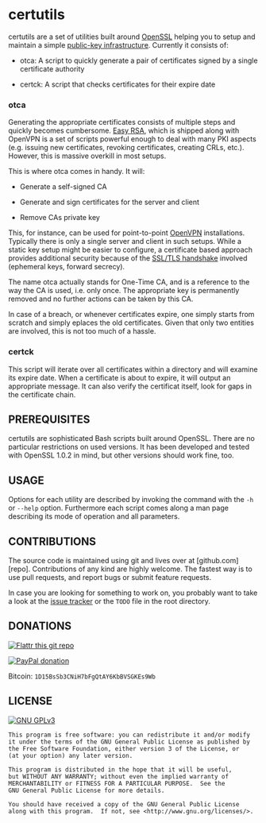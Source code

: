 # certutils

certutils are a set of utilities built around [OpenSSL][openssl] helping you to
setup and maintain a simple [public-key infrastructure][x509]. Currently it
consists of:

 - otca: A script to quickly generate a pair of certificates signed by a single
   certificate authority

 - certck: A script that checks certificates for their expire date

### otca

Generating the appropriate certificates consists of multiple steps and quickly
becomes cumbersome. [Easy RSA][easy-rsa], which is shipped along with OpenVPN
is a set of scripts powerful enough to deal with many PKI aspects (e.g. issuing
new certificates, revoking certificates, creating CRLs, etc.). However, this is
massive overkill in most setups.

This is where otca comes in handy. It will:

 - Generate a self-signed CA

 - Generate and sign certificates for the server and client

 - Remove CAs private key

This, for instance, can be used for point-to-point [OpenVPN][openvpn]
installations. Typically there is only a single server and client in such
setups. While a static key setup might be easier to configure, a certificate
based approach provides additional security because of the
[SSL/TLS handshake][tls] involved (ephemeral keys, forward secrecy).

The name otca actually stands for One-Time CA, and is a reference to the way
the CA is used, i.e. only once. The appropriate key is permanently removed and
no further actions can be taken by this CA.

In case of a breach, or whenever certificates expire, one simply starts from
scratch and simply eplaces the old certificates. Given that only two entities
are involved, this is not too much of a hassle.

### certck

This script will iterate over all certificates within a directory and will
examine its expire date. When a certificate is about to expire, it will output
an appropriate message. It can also verify the certificat itself, look for gaps
in the certificate chain.

## PREREQUISITES

certutils are sophisticated Bash scripts built around OpenSSL. There are no
particular restrictions on used versions. It has been developed and tested with
OpenSSL 1.0.2 in mind, but other versions should work fine, too.

## USAGE

Options for each utility are described by invoking the command with the
`-h` or `--help` option. Furthermore each script comes along a man page
describing its mode of operation and all parameters.

## CONTRIBUTIONS

The source code is maintained using git and lives over at [github.com][repo].
Contributions of any kind are highly welcome. The fastest way is to use pull
requests, and report bugs or submit feature requests.

In case you are looking for something to work on, you probably want to take a
look at the [issue tracker][tracker] or the `TODO` file in the root directory.

## DONATIONS

[![Flattr this git repo](http://api.flattr.com/button/flattr-badge-large.png "Flattr This!")](https://flattr.com/submit/auto?user_id=johnpatcher&url=https://github.com/kbabioch/certutils)

[![PayPal donation](https://www.paypalobjects.com/en_US/i/btn/btn_donate_SM.gif "PayPal")](https://www.paypal.com/cgi-bin/webscr?cmd=_donations&business=karol%40babioch%2ede&lc=DE&item_name=certutils&no_note=0&currency_code=EUR&bn=PP%2dDonationsBF%3abtn_donateCC_LG%2egif%3aNonHostedGuest)

Bitcoin: `1D15BsSb3CNiH7bFgQtAY6KbBVSGKEs9Wb`

## LICENSE

[![GNU GPLv3](http://www.gnu.org/graphics/gplv3-127x51.png "GNU GPLv3")](http://www.gnu.org/licenses/gpl.html)

    This program is free software: you can redistribute it and/or modify
    it under the terms of the GNU General Public License as published by
    the Free Software Foundation, either version 3 of the License, or
    (at your option) any later version.

    This program is distributed in the hope that it will be useful,
    but WITHOUT ANY WARRANTY; without even the implied warranty of
    MERCHANTABILITY or FITNESS FOR A PARTICULAR PURPOSE.  See the
    GNU General Public License for more details.

    You should have received a copy of the GNU General Public License
    along with this program.  If not, see <http://www.gnu.org/licenses/>.

[openssl]: https://www.openssl.org
[x509]: https://en.wikipedia.org/wiki/X.509
[openvpn]: https://openvpn.net
[tls]: https://en.wikipedia.org/wiki/Transport_Layer_Security
[easy-rsa]: https://openvpn.net/easyrsa.html
[github]: https://github.com/kbabioch/certutils
[tracker]: https://github.com/kbabioch/certutils/issues

